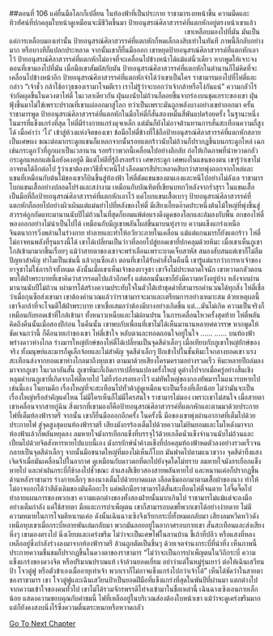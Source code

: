 ##ตอนที่ 106 แค่ยื่นมือโลกก็เปลี่ยน
ในท้องฟ้าที่เป็นประกาย ราชามารเงยหน้าขึ้น ความมืดและทิวทัศน์ที่ปกคลุมใบหน้าดูเหมือนจะมีชีวิตขึ้นมา
ป้ายอนุสรณ์ศิลาสวรรค์ที่แตกหักอยู่ตรงหน้าเขาแล้ว                                                                                        
เขาเหลือบมองไปที่มัน
มันเป็นแค่การเหลือบมองเท่านั้น
ป้ายอนุสรณ์ศิลาสวรรค์ที่แตกหักก็หดเล็กลงสิบเท่าในทันที
ภาพนี้ลึกลับอย่างมาก หรือบางทีก็แปลกประหลาด
จากนั้นเขาก็ยื่นมือออก
เขาหยุดป้ายอนุสรณ์ศิลาสวรรค์ที่แตกหักเอาไว้
ป้ายอนุสรณ์ศิลาสวรรค์ที่แตกหักไม่อาจที่จะเคลื่อนไปข้างหน้าได้แม้แต่นิ้วเดียว
หากพูดให้เจาะจง ตอนที่เขามองไปที่มัน เมื่อมือเขาสัมผัสกับมัน ป้ายอนุสรณ์ศิลาสวรรค์ที่แตกหักในตำนานก็ไม่คิดที่จะเคลื่อนไปข้างหน้าอีก
ป้ายอนุสรณ์ศิลาสวรรค์ที่แตกหักจำได้ว่าเขาเป็นใคร
ราชามารมองไปที่ไห่ตี๋และกล่าว “เจ้าชั่ว กล้าใช้อาวุธของเรามาโจมตีเรา เราไม่รู้ว่าจะบอกว่าเจ้ากล้าหรือโง่กันแน่”
ความกลัวไร้จำกัดผุดขึ้นในดวงตาไห่ตี๋ ในเวลาเดียวกัน ฝุ่นผงนับไม่ถ้วนก็ลอยขึ้นจากร่องบนชุดเกราะของเขา
ฝุ่นฟุ้งขึ้นมาไม่ใช่เพราะปราณที่เขาแผ่ออกมาสู่โลก ทว่าเป็นเพราะมันถูกพลังบางอย่างเขย่าออกมา
ครั้นราชามารพูด ป้ายอนุสรณ์ศิลาสวรรค์ที่แตกหักในมือไห่ตี๋ก็สั่นสองหมื่นสี่พันแปดร้อยครั้ง
ในฐานะหนึ่งในมารที่แข็งแกร่งที่สุด ไห่ตี๋มีร่างกายแกร่งดุจเหล็ก แต่มันก็ยังไม่อาจต้านทานการสั่นสะเทือนความถี่สูงได้
เมื่อคำว่า ‘โง่’ เข้าสู่ห้วงแห่งจิตของเขา ข้อมือไห่ตี๋ข้างที่ใช้ถือป้ายอนุสรณ์ศิลาสวรรค์ที่แตกหักสลายเป็นเศษผง ขณะต่อมากระดูกแขนก็แหลกจากนั้นรอยแตกร้าวนับไม่ถ้วนก็ปรากฏขึ้นบนกระดูกไหล่
เฉกเช่นกระดูกวัวที่ถูกเผาเป็นเวลานาน รอยร้าวพวกนี้เคลื่อนไปอย่างลึกลับ ก่อให้เกิดภาพที่น่าหวาดกลัว
กระดูกแหลกแต่เนื้อยังคงอยู่ดี มีแต่ไห่ตีที่รู้ถึงรอยร้าว เศษกระดูก เศษผงในแขนของตน
เขารู้ว่าเขาไม่อาจทนได้อีกต่อไป รู้ว่าเขาต้องหาวิธีที่จะหนีไป
เลือดมารสีประหลาดสิบกว่าสายพุ่งออกจากไหล่และแขนที่เหมือนกับต้นไม้ของเขาก็บินขึ้นสู่ท้องฟ้า
ไห่ตี๋ตัดแขนของตนเองและหนีไปอย่างไม่ลังเล
ราชามารโบกแขนเสื้ออย่างปลอดโปร่งและสง่างาม เหมือนกับบัณฑิตที่เขียนบทกวีหลังจากร่ำสุรา
ในแขนเสื้อเป็นมือที่ถือป้ายอนุสรณ์ศิลาสวรรค์ที่แตกหักเอาไว้
แค่โบกแขนเสื้อเบาๆ ป้ายอนุสรณ์ศิลาสวรรค์ที่แตกหักก็ลอยไปอย่างผิวเผินแต่แม่นยำไปที่หลังของไห่ตี๋
มีเสียงเอี๊ยดอ๊าดประหนึ่งต้นไม้ใหญ่ที่พุ่งขึ้นสู่สวรรค์ถูกกัดแทะมานานนับปีไม่ถ้วนในที่สุดก็ยอมแพ้ต่อแรงดึงดูดของโลกและล้มลงกับพื้น
อกของไห่ตี๋พองออกอย่างไม่น่าเป็นไปได้ เหมือนกับมีภูเขาพลันโผล่ขึ้นมาบนทุ่งราบ
ความแข็งแกร่งเหนือจินตนาการวิ่งพล่านในร่างกาย ทำลายและทำให้อวัยวะภายในเคลื่อน แม้แต่แกนมารก็ยังแตกร้าว
ไห่ตี๋ไม่อาจทนพลังที่รุนแรงนี้ได้ เขาได้เปลี่ยนเป็นว่าวที่ลอยไปสู่ยอดเขาที่ปกคลุมด้วยหิมะ
เมื่อเขาเห็นภูเขาใกล้เข้ามามากขึ้นเรื่อยๆ แม้ว่าสายตาของเขาจะพร่าเลือนเพราะบาดเจ็บสาหัส สมองสับสนแต่เขาก็ไม่ลืมปัญหาสำคัญ
ทำไมเป็นเช่นนี้ แล้วกุนซือเล่า
ตอนที่เขาได้รับคำสั่งในคืนนี้ เขารู้แต่แรกว่าการหาเจ้าของยาจูซาไม่ใช่ภารกิจทั้งหมด ดังนั้นเมื่อเขาเห็นเจ้าของยาจูซา เขาจึงไม่ประหลาดใจนัก เขาหวาดกลัวตอนพบใต้ฝ่าพระบาทที่เขาคิดว่าสวรรคตไปแล้วอีกครั้ง แต่ตอนนั้นเขาก็ยังมีความหวังอยู่บ้าง
หลังจากผ่านมานานนับปีไม่ถ้วน เผ่ามารได้สร้างความประทับใจในตัวใต้เท้าชุดดำที่สามารถคำนวณได้ทุกสิ่ง
ไห่ตี๋เชื่อว่าเมื่อกุนซือส่งเขามา เขาต้องคำนวณแล้วว่าราชามารจะมาและเตรียมการอย่างเหมาะสม
ด้วยเหตุผลนี้เขาจึงกล้าที่จะโจมตีใต้ฝ่าพระบาท
เขาเชื่อเสมอว่าต้องมีบางอย่างเกิดขึ้น
แต่...มันไม่เกิด
ความเป็นจริงก็เหมือนกับยอดเข้าที่ใกล้เข้ามา ทั้งหนาวเหน็บและไม่ผ่อนปรน
ในการเคลื่อนไหวครั้งสุดท้าย ไห่ตี๋พลันคิดถึงคืนนั้นเมื่อสองปีก่อน
ในคืนนั้น เขาพบกับเพื่อนที่เขาไม่ได้เห็นมานานหลายศตวรรษ หากพูดให้ชัดเจนกว่านี้ ก็คือนายเก่าของเขา
ไห่ตี๋เข้าใจ หลับตาและทอดถอนใจอยู่ในใจ
……
……
บนท้องฟ้าพร่างดาวห่างไกล ร่างมารใหญ่ยักษ์ของไห่ตี๋ได้เปลี่ยนเป็นจุดสีดำเล็กๆ
เมื่อเทียบกับภูเขาใหญ่ยักษ์ของจริง ทั้งมนุษย์และมารก็ดูเล็กจ้อยและไม่สำคัญ
จุดสีดำเล็กๆ ปักเข้าไปในชั้นหิมะใจกลางยอดเขา
แรงสะเทือนส่งจากยอดเขาห่างไกลมาถึงหุบเขา ตามมาด้วยเสียงโครมครามอย่างรวดเร็ว หิมะหลายปีถล่มลงมาจากภูเขา
ในเวลาอันสั้น ภูเขาหิมะก็เกิดการเปลี่ยนแปลงครั้งใหญ่ ดูต่างไปจากเมื่อครู่อย่างสิ้นเชิง
หลุมดำบนภูเขาที่เกิดจากไห่ตี๋หายไป ไม่ทิ้งร่องรอยเอาไว้
แม่ทัพใหญ่ของกองทัพมารในแนวรบหายไปเช่นนี้เอง
ในยามดึก เรื่องใหญ่ที่จะสะเทือนไปทั่วต้าลู่ดูเหมือนจะเป็นเรื่องที่เล็กน้อย
ไม่ว่ามันจะเป็นเรื่องใหญ่หรือสำคัญแค่ไหน ไม่มีใครเห็นก็ไม่มีใครสนใจ
ราชามารไม่มอง เพราะเขาไม่สนใจ
เมื่อสายตาเขาเคลื่อนจากสายกู่ฉิน สิ่งแรกที่เขามองก็คือป้ายอนุสรณ์ศิลาสวรรค์ที่แตกหักและตามมาด้วยประกายไฟที่เต็มท้องฟ้าราตรี
จากนั้น เขาก็ยื่นมือออกอีกครั้ง
ในครั้งนี้ มือของเขาพุ่งผ่านอากาศที่เต็มไปด้วยประกายไฟ สู่จุดสูงสุดบนท้องฟ้าราตรี
เสียงมังกรร้องเต็มไปด้วยความไม่ยินยอมและโมโหดังมาจากท้องฟ้าแล้วก็พลันหยุดลง
ลมหายใจมังกรเยือกแข็งที่บรรจุไว้ด้วยเกล็ดน้ำแข็งจำนวนนับไม่ถ้วนและเปี่ยมไปด้วยจิตสังหารหายไปแบบนี้เอง
มังกรยักษ์น้ำค้างแข็งที่ปกคลุมท้องฟ้าหดตัวลงอย่างรวดเร็วจนกลายเป็นจุดสีดำเล็กๆ จากนั้นมือขนาดใหญ่ที่มองไม่เห็นก็โบก มันฟาดไปตามแนวขวาง
จุดสีดำทิ้งแสงเจิดจ้าเมื่อมันเคลื่อนไปในอากาศ ดูเหมือนกับดาวตกที่ตกไปยังจุดใดไม่ทราบ
ลมหายใจมังกรเยือกแข็งหายไป และห่าฝนกระบี่ก็ช้าลงไปชั่วขณะ ลำแสงสีเขียวสองสายพลันหายไป และหนานเค่อก็ปรากฏขึ้นด้านหลังราชามาร
ร่างกายเล็กๆ ของนางเต็มไปด้วยบาดแผล เลือดซึมออกมาตามเสื้อผ้าของนาง ทำให้ไม่อาจบอกได้ว่าสีดังเดิมของมันคืออะไร
แค่พลิกมือราชามารได้สั่นสะเทือนไห่ตี๋จนตาย ไล่จี๊ดจี๊ดไป ทำลายแผนการของพวกเขา
ความแตกต่างของทั้งสองฝ่ายนั้นมากเกินไป ราชามารไม่แม้แต่จะลงมืออย่างเต็มกำลัง แค่ใช้สายตา มือและการบำเพ็ญตน เขาก็สามารถบดขยี้พวกเขาได้อย่างง่ายดาย
ไม่มีความหมายในการโจมตีหนานเค่อ ดังนั้นเฉินฉางเซิงจึงเรียกกระบี่ทั้งหมดกลับมา
เสียงลมหวีดหวิวดังเหนือหุบเขาเมื่อกระบี่หลายพันเล่มกลับมา พวกมันลอยอยู่ในอากาศรอบกายเขา สั่นสะเทือนและส่งเสียงหึ่งๆ
เขามองตรงไป นิ่งเงียบและเคร่งขรึม
ไม่ว่าจะเป็นเศษไฟในลานบ้าน ขี้เถ้าที่ปลิว หรือแสงที่หลงเหลืออยู่ซึ่งกำลังร่วงลงมาจากท้องฟ้าราตรี ล้วนถูกตัดเป็นชิ้นๆ ด้วยเจตจำนงกระบี่ที่น่าทึ่ง
เห็นภาพนี้ ประกายความชื่นชมก็ปรากฏขึ้นในดวงตาของราชามาร “ไม่ว่าจะเป็นการบำเพ็ญตนในวิถีกระบี่ ความแข็งแกร่งของดวงจิต หรือปริมาณปราณแท้ เจ้าล้วนยอดเยี่ยม อย่าว่าแต่ในหมู่รุ่นเยาว์ ต่อให้เฉินเสวียนป้า โจวตู๋ฟู หรือตัวข้าเองเมื่ออายุเท่าเจ้า พวกเราก็ไม่อาจแข็งแกร่งไปกว่าเจ้าได้”
เห็นได้ชัดว่าในสายตาของราชามาร เขา โจวตู๋ฟูและเฉินเสวียนป้าเป็นยอดฝีมือที่แข็งแกร่งที่สุดในพันปีที่ผ่านมา
แตกต่างไปจากความเข้าใจของคนทั่วไป เขาไม่ได้รวมจักรพรรดิไท่จงเข้ามาในชื่อเหล่านี้
เฉินฉางเซิงเอนกายเล็กน้อย แสดงความขอบคุณกับคำชมนี้
ไฟที่เหลืออยู่ในบริเวณส่องต้องใบหน้าเขา แม้ว่าจะดูเคร่งขรึมมาก แต่ก็ยังคงสงบนิ่งไร้ซึ่งความตื่นตระหนกหรือหวาดกลัว


[Go To Next Chapter]( ./779.md)